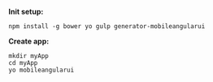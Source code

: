 **Init setup:**

    npm install -g bower yo gulp generator-mobileangularui

**Create app:**

    mkdir myApp 
    cd myApp 
    yo mobileangularui